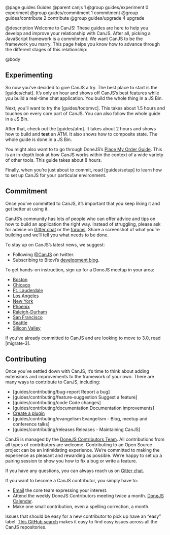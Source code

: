 @page guides Guides
@parent canjs 1
@group guides/experiment 0 experiment
@group guides/commitment 1 commitment
@group guides/contribute 2 contribute
@group guides/upgrade 4 upgrade

@description Welcome to CanJS! These guides are here to help you develop and improve your relationship with CanJS. After all, picking a JavaScript framework is a commitment.  We want CanJS to be the framework you marry.  This page helps you know how to advance through the different stages of this relationship:

@body

## Experimenting

So now you’ve decided to give CanJS a try.
The best place to start is the [guides/chat].
It’s only an hour and shows off CanJS’s best features while you build
a real-time chat application.  You build the whole thing in a JS&nbsp;Bin.

Next, you’ll want to try the [guides/todomvc].  This takes about 1.5 hours and touches on
every core part of CanJS.  You can also follow the whole guide in a JS&nbsp;Bin.

After that, check out the [guides/atm].  It takes about 2 hours and shows how to build and __test__
an ATM. It also shows how to composite state.  The whole guide is done in a JS&nbsp;Bin.

You might also want to to go through DoneJS’s [Place My Order Guide](https://donejs.com/place-my-order.html).  This is an in-depth
look at how CanJS works within the context of a wide variety of other tools.  This guide takes
about 8 hours.

Finally, when you’re just about to commit, read [guides/setup] to learn how to set up
CanJS for your particular environment.

## Commitment

Once you’ve committed to CanJS, it’s important that you keep liking it and
get better at using it.  

CanJS’s community has lots of people who can offer advice and tips on
how to build an application the right way. Instead of struggling,
please ask for advice on [Gitter chat](https://gitter.im/canjs/canjs) or the [forums](http://forums.donejs.com/c/canjs).  Share a screenshot of what you’re building
and we’ll tell you what needs to be done.

To stay up on CanJS’s latest news, we suggest:

 - Following [@CanJS](https://twitter.com/canjs) on twitter.
 - Subscribing to Bitovi’s [development blog](https://www.bitovi.com/blog/topic/development).

To get hands-on instruction, sign up for a DoneJS meetup in your area:

- [Boston](http://www.meetup.com/DoneJS-Boston/)
- [Chicago](http://www.meetup.com/DoneJS-Chicago/)
- [Ft. Lauderdale](http://www.meetup.com/DoneJS-Fort-Lauderdale/)
- [Los Angeles](http://www.meetup.com/DoneJS-LA/)
- [New York](http://www.meetup.com/DoneJS-NYC/)
- [Phoenix](http://www.meetup.com/DoneJS-Phoenix/)
- [Raleigh-Durham](http://www.meetup.com/DoneJS-raleigh-durham/)
- [San Francisco](http://www.meetup.com/DoneJS-San-Francisco/)
- [Seattle](http://www.meetup.com/DoneJS-Seattle/)
- [Silicon Valley](http://www.meetup.com/DoneJS-Silicon-Valley/)

If you’ve already committed to CanJS and are looking to move to 3.0, read [migrate-3].

## Contributing

Once you’ve settled down with CanJS, it’s time to think about adding extensions and improvements to the framework of your own. There are many ways to contribute to
CanJS, including:

 - [guides/contributing/bug-report Report a bug]
 - [guides/contributing/feature-suggestion Suggest a feature]
 - [guides/contributing/code Code changes]
 - [guides/contributing/documentation Documentation improvements]
 - [Create a plugin](https://donejs.com/plugin.html)
 - [guides/contributing/evangelism Evangelism - Blog, meetup and conference talks]
 - [guides/contributing/releases Releases - Maintaining CanJS]

CanJS is managed by the [DoneJS Contributors Team](https://donejs.com/About.html#section=section_Team).
All contributions from all types of contributors are welcome. Contributing
to an Open Source project can be an intimidating experience.  We’re
committed to making the experience as pleasant and rewarding as possible.  We’re happy to set up a
pairing session to show you how to fix a bug or write a feature.  

If you have any questions, you can always reach us on [Gitter chat](https://gitter.im/canjs/canjs).

If you want to become a CanJS contributor, you simply have to:

 - [Email](mailto:contact@bitovi.com) the core team expressing your interest.
 - Attend the weekly DoneJS Contributors meeting twice a month. [DoneJS Calendar](https://www.google.com/calendar/embed?src=jupiterjs.com_g27vck36nifbnqrgkctkoanqb4%40group.calendar.google.com&ctz=America/Chicago).
 - Make one small contribution, even a spelling correction, a month.

Issues that should be easy for a new contributor to pick up have an “easy” label. [This GitHub search](https://github.com/search?utf8=%E2%9C%93&q=user%3Acanjs+is%3Aopen+is%3Aissue+label%3AEasy&type=Issues) makes it easy to find easy issues across all the CanJS repositories.
